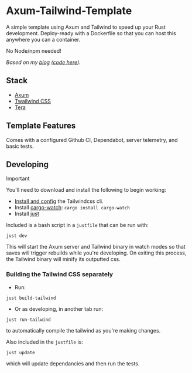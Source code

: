 # Axum-Tailwind-Template
A simple template using Axum and Tailwind to speed up your Rust development. Deploy-ready with a Dockerfile
so that you can host this anywhere you can a container.

No Node/npm needed!

_Based on my [blog](https://r00ks.io) ([code here](https://github.com/Austionian/bl0g))._

## Stack
- [Axum](https://docs.rs/axum/latest/axum/)
- [Twailwind CSS](https://tailwindcss.com/)
- [Tera](https://keats.github.io/tera/docs/)

## Template Features
Comes with a configured Github CI, Dependabot, server telemetry, and basic tests.

## Developing
> [!IMPORTANT]
> You'll need to download and install the following to begin working:
> - [Install and config](https://tailwindcss.com/blog/standalone-cli) the Tailwindcss cli.
> - Install [cargo-watch](https://crates.io/crates/cargo-watch): 
> `cargo install cargo-watch`
> - Install [just](https://github.com/casey/just#packages)

Included is a bash script in a `justfile` that can be run with:
```shell
just dev
```

This will start the Axum server and Tailwind binary in watch modes so that saves
will trigger rebuilds while you're developing. On exiting this process, the Tailwind
binary will minify its outputted css.

### Building the Tailwind CSS separately 
- Run:
```shell
just build-tailwind
```

- Or as developing, in another tab run:
```shell
just run-tailwind
```
to automatically compile the tailwind as you're making changes.

Also included in the `justfile` is:
```shell
just update
```
which will update dependancies and then run the tests.
